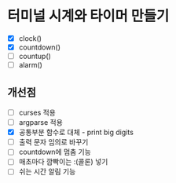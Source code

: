 # 터미널 시계와 타이머 만들기

* [X] clock()
* [X] countdown()
* [ ] countup()
* [ ] alarm()

## 개선점

* [ ] curses 적용
* [ ] argparse 적용
* [X] 공통부분 함수로 대체 - print big digits
* [ ] 출력 문자 임의로 바꾸기
* [ ] countdown에 멈춤 기능
* [ ] 매초마다 깜빡이는 :(콜론) 넣기
* [ ] 쉬는 시간 알림 기능
